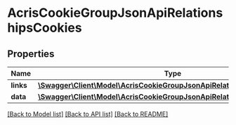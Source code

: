 # AcrisCookieGroupJsonApiRelationshipsCookies

## Properties
Name | Type | Description | Notes
------------ | ------------- | ------------- | -------------
**links** | [**\Swagger\Client\Model\AcrisCookieGroupJsonApiRelationshipsCookiesLinks**](AcrisCookieGroupJsonApiRelationshipsCookiesLinks.md) |  | [optional] 
**data** | [**\Swagger\Client\Model\AcrisCookieGroupJsonApiRelationshipsCookiesData[]**](AcrisCookieGroupJsonApiRelationshipsCookiesData.md) |  | [optional] 

[[Back to Model list]](../../README.md#documentation-for-models) [[Back to API list]](../../README.md#documentation-for-api-endpoints) [[Back to README]](../../README.md)

